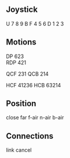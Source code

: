 Joystick
---
  U     7 8 9
B   F   4 5 6
  D     1 2 3

Motions
---
DP  623   
RDP 421

QCF 231
QCB 214

HCF 41236
HCB 63214



Position
---
close
far
f-air
n-air
b-air



Connections
---
link
cancel
